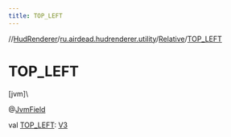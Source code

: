 ```yaml
---
title: TOP_LEFT
---
```

//[HudRenderer](../../../index.html)/[ru.airdead.hudrenderer.utility](../index.html)/[Relative](index.html)/[TOP_LEFT](-t-o-p_-l-e-f-t.html)



# TOP_LEFT



[jvm]\




@[JvmField](https://kotlinlang.org/api/latest/jvm/stdlib/kotlin.jvm/-jvm-field/index.html)



val [TOP_LEFT](-t-o-p_-l-e-f-t.html): [V3](../-v3/index.html)




